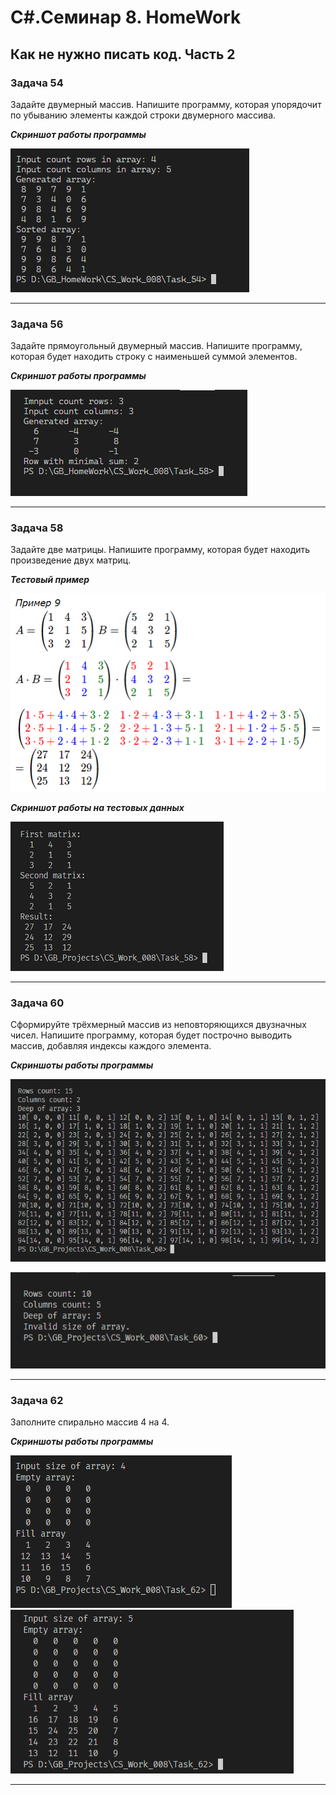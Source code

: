 # C#.Семинар 8. HomeWork
## Как не нужно писать код. Часть 2

### Задача 54

Задайте двумерный массив. Напишите программу, которая упорядочит по убыванию элементы каждой строки двумерного массива.

__*Скриншот работы программы*__

!["Task 54"](/ScreenShots/Task_54.png "Скриншот задачи 54")

---

### Задача 56

Задайте прямоугольный двумерный массив. Напишите программу, которая будет находить строку с наименьшей суммой элементов.

__*Скриншот работы программы*__

!["Task 56"](/ScreenShots/Task_56.png "Скриншот задачи 56")

---

### Задача 58

Задайте две матрицы. Напишите программу, которая будет находить произведение двух матриц.

__*Тестовый пример*__

!["Task 58 example"](/ScreenShots/Task_58_example.png "Задача 58 пример решения")

__*Скриншот работы на тестовых данных*__

!["Task 58"](/ScreenShots/task_58.png "Скриншот задачи 58")

---

### Задача 60

Сформируйте трёхмерный массив из неповторяющихся двузначных чисел. Напишите программу, которая будет построчно выводить массив, добавляя индексы каждого элемента.

__*Скриншоты работы программы*__

!["Task 60-1"](/ScreenShots/Task_60_1.png)

!["Task 60-2"](/ScreenShots/Task_60_2.png)

---

### Задача 62

Заполните спирально массив 4 на 4.

__*Скриншоты работы программы*__

!["Task 62"](/ScreenShots/Task_62_1.png)
!["Task 62"](/ScreenShots/Task_62_2.png)


---